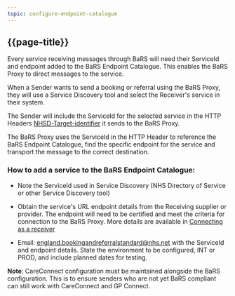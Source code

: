 ```yaml
---
topic: configure-endpoint-catalogue
---
```


## {{page-title}}

Every service receiving messages through BaRS will need their ServiceId and endpoint added to the BaRS Endpoint Catalogue.  This enables the BaRS Proxy to direct messages to the service.  

When a Sender wants to send a booking or referral using the BaRS Proxy, they will use a Service Discovery tool and select the Receiver's service in their system.  

The Sender will include the ServiceId for the selected service in the HTTP Headers [NHSD-Target-identifier](https://digital.nhs.uk/developer/api-catalogue/booking-and-referral-fhir/v1.3.0#overview--overview) it sends to the BaRS Proxy.  

The BaRS Proxy uses the ServiceId in the HTTP Header to reference the BaRS Endpoint Catalogue, find the specific endpoint for the service and transport the message to the correct destination. 

### How to add a service to the BaRS Endpoint Catalogue:

* Note the ServiceId used in Service Discovery (NHS Directory of Service or other Service Discovery tool)

* Obtain the service's URL endpoint details from the Receiving supplier or provider.  The endpoint will need to be certified and meet the criteria for connection to the BaRS Proxy.  More details are available in [Connecting as a receiver](https://simplifier.net/guide/nhsbookingandreferralstandard/Home\Build\Testing-and-Environments\Connect-as-a-receiver.page.md) 

* Email: <england.bookingandreferralstandard@nhs.net> with the ServiceId and endpoint details.  State the environment to be configured, INT or PROD, and include planned dates for testing.

**Note**: CareConnect configuration must be maintained alongside the BaRS configuration. This is to ensure senders who are not yet BaRS compliant can still work with CareConnect and GP Connect.

<br>
